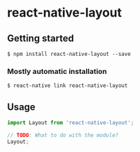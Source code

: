# react-native-layout

## Getting started

`$ npm install react-native-layout --save`

### Mostly automatic installation

`$ react-native link react-native-layout`

## Usage
```javascript
import Layout from 'react-native-layout';

// TODO: What to do with the module?
Layout;
```
